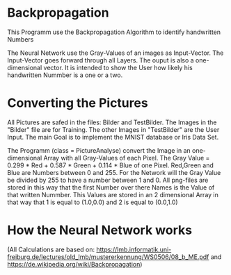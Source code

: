# Backpropagation
This Programm use the Backpropagation Algorithm to identify handwritten Numbers

The Neural Network use the Gray-Values of an images as Input-Vector. The Input-Vector goes forward through all Layers. The ouput is also a one-dimensional vector.
It is intended to show the User how likely his handwritten Nummber is a one or a two.

# Converting the Pictures

All Pictures are safed in the files: Bilder and TestBilder. The Images in the "Bilder" file are for Training. The other Images in "TestBilder" are the User Input.
The main Goal is to implement the MNIST database or Iris Data Set.

The Programm (class = PictureAnalyse) convert the Image in an one-dimensional Array with all Gray-Values of each Pixel.
The Gray Value = 0.299 * Red + 0.587 * Green + 0.114 * Blue of one Pixel. Red,Green and Blue are Numbers between 0 and 255. For the Network will the Gray Value be divided by 255 to have a number between 1 and 0. All png-files are stored in this way that the first Number over there Names is the Value of that written Nummber. This Values are stored in an   2 dimensional Array in that way that 1 is equal to (1.0,0.0) and 2 is equal to (0.0,1.0)

# How the Neural Network works




(All Calculations are based on: https://lmb.informatik.uni-freiburg.de/lectures/old_lmb/mustererkennung/WS0506/08_b_ME.pdf and https://de.wikipedia.org/wiki/Backpropagation)
